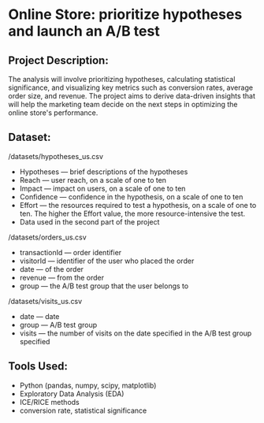 # **Online Store: prioritize hypotheses and launch an A/B test**  

## **Project Description:**  
The analysis will involve prioritizing hypotheses, calculating statistical significance, and visualizing key metrics such as conversion rates, average order size, and revenue. The project aims to derive data-driven insights that will help the marketing team decide on the next steps in optimizing the online store's performance.


## **Dataset:**  
/datasets/hypotheses_us.csv 
- Hypotheses — brief descriptions of the hypotheses
- Reach — user reach, on a scale of one to ten
- Impact — impact on users, on a scale of one to ten
- Confidence — confidence in the hypothesis, on a scale of one to ten
- Effort — the resources required to test a hypothesis, on a scale of one to ten. The higher the Effort value, the more resource-intensive the test.
- Data used in the second part of the project

 /datasets/orders_us.csv 
- transactionId — order identifier
- visitorId — identifier of the user who placed the order
- date — of the order
- revenue — from the order
- group — the A/B test group that the user belongs to
  
/datasets/visits_us.csv 
- date — date
- group — A/B test group
- visits — the number of visits on the date specified in the A/B test group specified

## **Tools Used:**  
- Python (pandas, numpy, scipy, matplotlib)  
- Exploratory Data Analysis (EDA)
- ICE/RICE methods
- conversion rate, statistical significance






